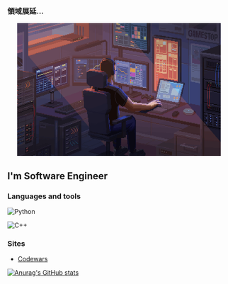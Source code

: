 ### 領域展延...


<p align="center">

  <img width="460" height="300" src="https://github.com/mellgit/mellgit/blob/main/assets/temp3.gif">

</p>


## I'm Software Engineer

### Languages and tools
![Python](https://img.shields.io/badge/-Python-2D283E?style=for-the-badge&logo=python)

![C++](https://img.shields.io/badge/-C++-2D283E?style=for-the-badge&logo=C%2b%2b)


### Sites
* [Codewars](https://www.codewars.com/users/mellgit)

[![Anurag's GitHub stats](https://github-readme-stats.vercel.app/api?username=mellgit&show_icons=true)
](https://github.com/anuraghazra/github-readme-stats)



